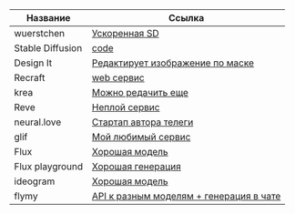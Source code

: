 

| Название | Ссылка |
| ------ | ------ |
|wuerstchen|[Ускоренная SD](https://github.com/dome272/wuerstchen/)|
|Stable Diffusion|[code](https://github.com/CompVis/stable-diffusion)|
|Design It|[Редактирует изображение по маске](https://github.com/design-edit/DesignEdit)|
|Recraft|[web сервис](https://www.recraft.ai/project/7c5965f4-f2eb-4273-8c15-01311a77654c)|
|krea|[Можно редачить еще](https://www.krea.ai/apps/image/flux)|
|Reve|[Неплой сервис](https://preview.reve.art/app)|
|neural.love|[Стартап автора телеги](https://neural.love/)|
|glif|[Мой любимый сервис](https://glif.app/glifs)|
|Flux|[Хорошая модель](https://www.basedlabs.ai/signin)|
|Flux playground|[Хорошая генерация](https://playground.bfl.ai/image/generate)|
|ideogram|[Хорошая модель](https://ideogram.ai/t/explore)|
|flymy|[API к разным моделям + генерация в чате](https://app.flymy.ai/chat)|
